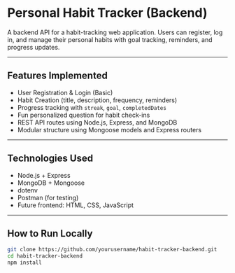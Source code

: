 # Personal Habit Tracker (Backend)

A backend API for a habit-tracking web application. Users can register, log in, and manage their personal habits with goal tracking, reminders, and progress updates.

---

## Features Implemented

- User Registration & Login (Basic)
- Habit Creation (title, description, frequency, reminders)
- Progress tracking with `streak`, `goal`, `completedDates`
- Fun personalized question for habit check-ins
- REST API routes using Node.js, Express, and MongoDB
- Modular structure using Mongoose models and Express routers

---

## Technologies Used

- Node.js + Express
- MongoDB + Mongoose
- dotenv
- Postman (for testing)
- Future frontend: HTML, CSS, JavaScript

---

## How to Run Locally

```bash
git clone https://github.com/yourusername/habit-tracker-backend.git
cd habit-tracker-backend
npm install
